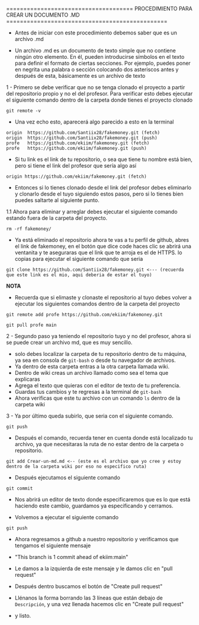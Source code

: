 ===================================== PROCEDIMIENTO PARA CREAR UN DOCUMENTO .MD ===============================================

+ Antes de iniciar con este procedimiento debemos saber que es un archivo .md 

+ Un archivo .md es un documento de texto simple que no contiene ningún otro elemento. En él, pueden introducirse símbolos en el texto para definir el formato de ciertas secciones. Por ejemplo, puedes poner en negrita una palabra o sección colocando dos asteriscos antes y después de esta, básicamente es un archivo de texto

1 - Primero se debe verificar que no se tenga clonado el proyecto a partir del repositorio propio y no el del profesor. Para verificar esto debes ejecutar el siguiente comando dentro de la carpeta donde tienes el proyecto clonado

```
git remote -v
```
+ Una vez echo esto, aparecerá algo parecido a esto en la terminal 

```
origin  https://github.com/Santiix28/fakemoney.git (fetch)
origin  https://github.com/Santiix28/fakemoney.git (push)
profe   https://github.com/ekiim/fakemoney.git (fetch)
profe   https://github.com/ekiim/fakemoney.git (push)

```
+ Si tu link es el link de tu repositorio, o sea que tiene tu nombre está bien, pero si tiene el link del profesor que sería algo así 
```
origin https://github.com/ekiim/fakemoney.git (fetch)
```
+ Entonces si lo tienes clonado desde el link del profesor debes eliminarlo y clonarlo desde el tuyo siguiendo estos pasos, pero si lo tienes bien puedes saltarte al siguiente punto.

1.1 Ahora para eliminar y arreglar debes ejecutar el siguiente comando estando fuera de la carpeta del proyecto.
```
rm -rf fakemoney/
```
+ Ya está eliminado el repositorio ahora te vas a tu perfil de github, abres el link de fakemoney, en el botón que dice code haces clic se abrirá una ventanita y te aseguraras que el link que te arroja es el de HTTPS. lo copias para ejecutar el siguiente comando que seria 
```
git clone https://github.com/Santiix28/fakemoney.git <--- (recuerda que este link es el mio, aqui deberia de estar el tuyo)
```
**NOTA**
+ Recuerda que si elimaste y clonaste el repositorio al tuyo debes volver a ejecutar los siguientes comandos dentro de la carpeta del proyecto
```
git remote add profe https://github.com/ekiim/fakemoney.git
```

```
git pull profe main
```

2 - Segundo paso ya teniendo el repositorio tuyo y no del profesor, ahora si se puede crear un archivo md, que es muy sencillo.
  - solo debes localizar la carpeta de tu repositorio dentro de tu máquina, ya sea en consola de `git-bash` o desde tu navegador de archivos.
  - Ya dentro de esta carpeta entras a la otra carpeta llamada wiki.
  - Dentro de wiki creas un archivo llamado como sea el tema que explicaras
  - Agrega el texto que quieras con el editor de texto de tu preferencia.
  - Guardas tus cambios y te regresas a la terminal de `git-bash`
  - Ahora verificas que este tu archivo con un comando `ls` dentro de la carpeta wiki

3 - Ya por último queda subirlo, que seria con el siguiente comando.
```
git push 
```
+ Después el comando, recuerda tener en cuenta donde está localizado tu archivo, ya que necesitaras la ruta de no estar dentro de la carpeta o repositorio.
```
git add Crear-un-md.md <-- (este es el archivo que yo cree y estoy dentro de la carpeta wiki por eso no especifico ruta)
```
+ Después ejecutamos el siguiente comando
```
git commit
```
+ Nos abrirá un editor de texto donde especificaremos que es lo que está haciendo este cambio, guardamos ya especificando y cerramos.

+ Volvemos a ejecutar el siguiente comando
```
git push
```
+ Ahora regresamos a github a nuestro repositorio y verificamos que tengamos el siguiente mensaje 

+ "This branch is 1 commit ahead of ekiim:main"

+ Le damos a la izquierda de este mensaje y le damos clic en "pull request"

+ Después dentro buscamos el botón de "Create pull request"

+ Llénanos la forma borrando las 3 líneas que están debajo de `Descripción`, y una vez llenada hacemos clic en "Create pull request"

+ y listo.